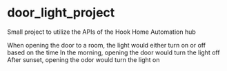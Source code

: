 # door_light_project
Small project to utilize the APIs of the Hook Home Automation hub

When opening the door to a room, the light would either turn on or off based on the time
In the morning, opening the door would turn the light off
After sunset, opening the odor would turn the light on
